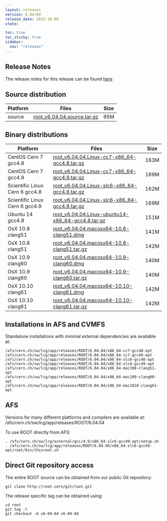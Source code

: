 ```yaml
---
layout: releases
version: 6.04/04
release_date: 2015-10-08
state:

toc: true
toc_sticky: true
sidebar:
  nav: "releases"
---
```



## Release Notes

The release notes for this release can be found [here](https://root.cern/root/html604/notes/release-notes.html#release-6.0404)

## Source distribution

| Platform       | Files | Size |
|-----------|-------|-----|
| source | [root_v6.04.04.source.tar.gz](https://root.cern/download/root_v6.04.04.source.tar.gz) |  95M |


## Binary distributions

| Platform       | Files | Size |
|-----------|-------|-----|
| CentOS Cern 7 gcc4.8 | [root_v6.04.04.Linux-cc7-x86_64-gcc4.8.tar.gz](https://root.cern/download/root_v6.04.04.Linux-cc7-x86_64-gcc4.8.tar.gz) | 163M |
| CentOS Cern 7 gcc4.9 | [root_v6.04.04.Linux-cc7-x86_64-gcc4.9.tar.gz](https://root.cern/download/root_v6.04.04.Linux-cc7-x86_64-gcc4.9.tar.gz) | 169M |
| Scientific Linux Cern 6 gcc4.8 | [root_v6.04.04.Linux-slc6-x86_64-gcc4.8.tar.gz](https://root.cern/download/root_v6.04.04.Linux-slc6-x86_64-gcc4.8.tar.gz) | 162M |
| Scientific Linux Cern 6 gcc4.9 | [root_v6.04.04.Linux-slc6-x86_64-gcc4.9.tar.gz](https://root.cern/download/root_v6.04.04.Linux-slc6-x86_64-gcc4.9.tar.gz) | 169M |
| Ubuntu 14 gcc4.8 | [root_v6.04.04.Linux-ubuntu14-x86_64-gcc4.8.tar.gz](https://root.cern/download/root_v6.04.04.Linux-ubuntu14-x86_64-gcc4.8.tar.gz) | 151M |
| OsX 10.8 clang51 | [root_v6.04.04.macosx64-10.8-clang51.dmg](https://root.cern/download/root_v6.04.04.macosx64-10.8-clang51.dmg) | 141M |
| OsX 10.8 clang51 | [root_v6.04.04.macosx64-10.8-clang51.tar.gz](https://root.cern/download/root_v6.04.04.macosx64-10.8-clang51.tar.gz) | 142M |
| OsX 10.9 clang60 | [root_v6.04.04.macosx64-10.9-clang60.dmg](https://root.cern/download/root_v6.04.04.macosx64-10.9-clang60.dmg) | 140M |
| OsX 10.9 clang60 | [root_v6.04.04.macosx64-10.9-clang60.tar.gz](https://root.cern/download/root_v6.04.04.macosx64-10.9-clang60.tar.gz) | 140M |
| OsX 10.10 clang61 | [root_v6.04.04.macosx64-10.10-clang61.dmg](https://root.cern/download/root_v6.04.04.macosx64-10.10-clang61.dmg) | 142M |
| OsX 10.10 clang61 | [root_v6.04.04.macosx64-10.10-clang61.tar.gz](https://root.cern/download/root_v6.04.04.macosx64-10.10-clang61.tar.gz) | 142M |



## Installations in AFS and CVMFS
Standalone installations with minimal external dependencies are available at:
~~~
/afs/cern.ch/sw/lcg/app/releases/ROOT/6.04.04/x86_64-cc7-gcc48-opt
/afs/cern.ch/sw/lcg/app/releases/ROOT/6.04.04/x86_64-cc7-gcc49-opt
/afs/cern.ch/sw/lcg/app/releases/ROOT/6.04.04/x86_64-slc6-gcc48-opt
/afs/cern.ch/sw/lcg/app/releases/ROOT/6.04.04/x86_64-slc6-gcc49-opt
/afs/cern.ch/sw/lcg/app/releases/ROOT/6.04.04/x86_64-mac108-clang51-opt
/afs/cern.ch/sw/lcg/app/releases/ROOT/6.04.04/x86_64-mac109-clang60-opt
/afs/cern.ch/sw/lcg/app/releases/ROOT/6.04.04/x86_64-mac1010-clang61-opt
~~~

## AFS
Versions for many different platforms and compilers are available at:
/afs/cern.ch/sw/lcg/app/releases/ROOT/6.04.04

To use ROOT directly from AFS:
~~~
. /afs/cern.ch/sw/lcg/external/gcc/4.9/x86_64-slc6-gcc49-opt/setup.sh
. /afs/cern.ch/sw/lcg/app/releases/ROOT/6.04.04/x86_64-slc6-gcc49-opt/root/bin/thisroot.sh
~~~

## Direct Git repository access
The entire ROOT source can be obtained from our public Git repository:

~~~
git clone http://root.cern/git/root.git
~~~
The release specific tag can be obtained using:
~~~
cd root
git tag -l
git checkout -b v6-04-04 v6-04-04
~~~